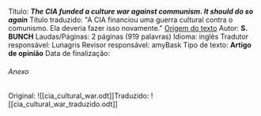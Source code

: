 Título: _**The CIA funded a culture war against communism. It should do so again**_
Título traduzido: "A CIA financiou uma guerra cultural contra o comunismo. Ela deveria fazer isso novamente."
[Origem do texto](https://www.washingtonpost.com/news/act-four/wp/2018/08/22/the-cia-funded-a-culture-war-against-communism-it-should-do-so-again/)
Autor: **S. BUNCH**
Laudas/Páginas: 2 páginas (919 palavras)
Idioma: inglês
Tradutor responsável: Lunagris
Revisor responsável: amyBask
Tipo de texto: **Artigo de opinião**
Data de finalização:

###### Anexo
Original: ![[cia_cultural_war.odt]]Traduzido: ![[cia_cultural_war_traduzido.odt]]